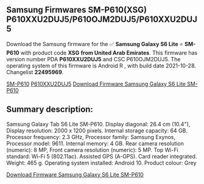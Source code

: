 <h2>Samsung Firmwares SM-P610(XSG) P610XXU2DUJ5/P610OJM2DUJ5/P610XXU2DUJ5</h2>
Download the Samsung firmware for the ✅ <strong>Samsung Galaxy S6 Lite </strong> ⭐ <strong>SM-P610</strong> with product code <strong>XSG</strong> <strong> from United Arab Emirates</strong>. This firmware has version number PDA <strong>P610XXU2DUJ5</strong> and CSC P610OJM2DUJ5. The operating system of this firmware is Android R , with build date 2021-10-28. Changelist <strong>22495969</strong>.


[SM-P610](https://samfirm.shop/samsung/model/SM-P610)
[P610XXU2DUJ5](https://samfirm.shop/samsung/pda/P610XXU2DUJ5)
[Download Firmware Samsung Galaxy S6 Lite SM-P610](https://samfirm.shop/samsung/firmware/469413)
<h2>Summary description:</h2>
<p>Samsung Galaxy Tab S6 Lite SM-P610. Display diagonal: 26.4 cm (10.4"), Display resolution: 2000 x 1200 pixels. Internal storage capacity: 64 GB. Processor frequency: 2.3 GHz, Processor family: Samsung Exynos, Processor model: 9611. Internal memory: 4 GB. Rear camera resolution (numeric): 8 MP, Front camera resolution (numeric): 5 MP. Top Wi-Fi standard: Wi-Fi 5 (802.11ac). Assisted GPS (A-GPS). Card reader integrated. Weight: 465 g. Operating system installed: Android 10. Product colour: Grey</p>


[Download Firmware Samsung Galaxy S6 Lite SM-P610](https://samfirm.shop/samsung/firmware/469413)
